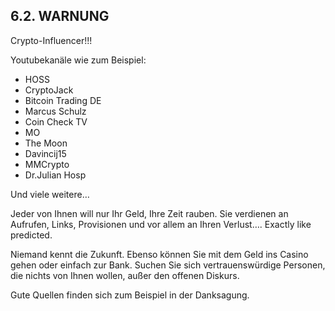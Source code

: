 ## 6.2. WARNUNG

Crypto-Influencer!!!

Youtubekanäle wie zum Beispiel:

- HOSS
- CryptoJack
- Bitcoin Trading DE
- Marcus Schulz
- Coin Check TV
- MO
- The Moon
- Davincij15
- MMCrypto
- Dr.Julian Hosp

Und viele weitere… 

Jeder von Ihnen will nur Ihr Geld, Ihre Zeit rauben. Sie verdienen an Aufrufen, Links, Provisionen und vor allem an Ihren Verlust…. Exactly like predicted.

Niemand kennt die Zukunft. Ebenso können Sie mit dem Geld ins Casino gehen oder einfach zur Bank. Suchen Sie sich vertrauenswürdige Personen, die nichts von Ihnen wollen, außer den offenen Diskurs.

Gute Quellen finden sich zum Beispiel in der Danksagung.
